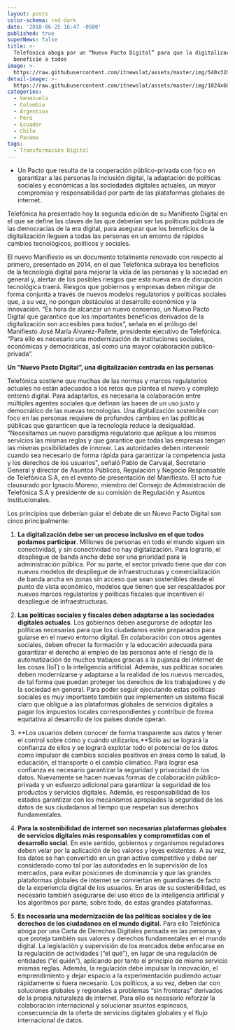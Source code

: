 ```yaml
---
layout: posts
color-schema: red-dark
date: '2018-06-25 16:47 -0500'
published: true
superNews: false
title: >-
  Telefónica aboga por un “Nuevo Pacto Digital” para que la digitalización
  beneficie a todos
image: >-
  https://raw.githubusercontent.com/itnewslat/assets/master/img/540x320/Jose-Maria-Pallete-p.jpg
detail-image: >-
  https://raw.githubusercontent.com/itnewslat/assets/master/img/1024x680/Jose-Maria-Pallete-g.jpg
categories:
  - Venezuela
  - Colombia
  - Argentina
  - Perú
  - Ecuador
  - Chile
  - Panama
tags:
  - Transformación Digital
---
```

- Un Pacto que resulta de la cooperación público-privada con foco en garantizar a las personas la inclusión digital, la adaptación de políticas sociales y económicas a las sociedades digitales actuales, un mayor compromiso y responsabilidad por parte de las plataformas globales de internet.

Telefónica ha presentado hoy la segunda edición de su Manifiesto Digital en el que se define las claves de las que deberían ser las políticas públicas de las democracias de la era digital, para asegurar que los beneficios de la digitalización lleguen a todas las personas en un entorno de rápidos cambios tecnológicos, políticos y sociales. 

El nuevo Manifiesto es un documento totalmente renovado con respecto al primero, presentado en 2014, en el que Telefónica subraya los beneficios de la tecnología digital para mejorar la vida de las personas y la sociedad en general y, alertar de los posibles riesgos que esta nueva era de disrupción tecnológica traerá. Riesgos que gobiernos y empresas deben mitigar de forma conjunta a través de nuevos modelos regulatorios y políticas sociales que, a su vez, no pongan obstáculos al desarrollo económico y la innovación. “Es hora de alcanzar un nuevo consenso, un Nuevo Pacto Digital que garantice que los importantes beneficios derivados de la digitalización son accesibles para todos”, señala en el prólogo del Manifiesto José María Álvarez-Pallete, presidente ejecutivo de Telefónica. “Para ello es necesario una modernización de instituciones sociales, económicas y democráticas, así como una mayor colaboración público-privada”. 

**Un “Nuevo Pacto Digital”, una digitalización centrada en las personas**

Telefónica sostiene que muchas de las normas y marcos regulatorios actuales no están adecuados a los retos que plantea el nuevo y complejo entorno digital. Para adaptarlos, es necesaria la colaboración entre múltiples agentes sociales que definan las bases de un uso justo y democrático de las nuevas tecnologías. Una digitalización sostenible con foco en las personas requiere de profundos cambios en las políticas públicas que garanticen que la tecnología reduce la desigualdad.
“Necesitamos un nuevo paradigma regulatorio que aplique a los mismos servicios las mismas reglas y que garantice que todas las empresas tengan las mismas posibilidades de innovar. Las autoridades deben intervenir cuando sea necesario de forma rápida para garantizar la competencia justa y los derechos de los usuarios", señaló Pablo de Carvajal, Secretario General y director de Asuntos Públicos, Regulación y Negocio Responsable de Telefónica S.A, en el evento de presentación del Manifiesto. El acto fue clausurado por Ignacio Moreno, miembro del Consejo de Administración de Telefónica S.A y presidente de su comisión de Regulación y Asuntos Institucionales.

Los principios que deberían guiar el debate de un Nuevo Pacto Digital son cinco principalmente:

1.	**La digitalización debe ser un proceso inclusivo en el que todos podamos participar**. Millones de personas en todo el mundo siguen sin conectividad, y sin conectividad no hay digitalización. Para lograrlo, el despliegue de banda ancha debe ser una prioridad para la administración pública. Por su parte, el sector privado tiene que dar con nuevos modelos de despliegue de infraestructuras y comercialización de banda ancha en zonas sin acceso que sean sostenibles desde el punto de vista económico, modelos que tienen que ser respaldados por nuevos marcos regulatorios y políticas fiscales que incentiven el despliegue de infraestructuras.  

2.	**Las políticas sociales y fiscales deben adaptarse a las sociedades digitales actuales**. Los gobiernos deben asegurarse de adoptar las políticas necesarias para que los ciudadanos estén preparados para guiarse en el nuevo entorno digital. En colaboración con otros agentes sociales, deben ofrecer la formación y la educación adecuada para garantizar el derecho al empleo de las personas ante el riesgo de la automatización de muchos trabajos gracias a la pujanza del internet de las cosas (IoT) o la inteligencia artificial. Además, sus políticas sociales deben modernizarse y adaptarse a la realidad de los nuevos mercados, de tal forma que puedan proteger los derechos de los trabajadores y de la sociedad en general. Para poder seguir ejecutando estas políticas sociales es muy importante también que implementen un sistema fiscal claro que obligue a las plataformas globales de servicios digitales a pagar los impuestos locales correspondientes y contribuir de forma equitativa al desarrollo de los países donde operan.

3.	**Los usuarios deben conocer de forma trasparente sus datos y tener el control sobre cómo y cuándo utilizarlos.**Sólo así se logrará la confianza de ellos y se logrará explotar todo el potencial de los datos como impulsor de cambios sociales positivos en áreas como la salud, la educación, el transporte o el cambio climático. Para lograr esa confianza es necesario garantizar la seguridad y privacidad de los datos. Nuevamente se hacen nuevas formas de colaboración público-privada y un esfuerzo adicional para garantizar la seguridad de los productos y servicios digitales. Además, es responsabilidad de los estados garantizar con los mecanismos apropiados la seguridad de los datos de sus ciudadanos al tiempo que respetan sus derechos fundamentales. 

4.	**Para la sostenibilidad de internet son necesarias plataformas globales de servicios digitales más responsables y comprometidas con el desarrollo social**. En este sentido, gobiernos y organismos reguladores deben velar por la aplicación de los valores y leyes existentes. A su vez, los datos se han convertido en un gran activo competitivo y debe ser considerado como tal por las autoridades en la supervisión de los mercados, para evitar posiciones de dominancia y que las grandes plataformas globales de internet se conviertan en guardianes de facto de la experiencia digital de los usuarios. En aras de su sostenibilidad, es necesario también asegurarse del uso ético de la inteligencia artificial y los algoritmos por parte, sobre todo, de estas grandes plataformas.  

5.	**Es necesaria una modernización de las políticas sociales y de los derechos de los ciudadanos en el mundo digital.** Para ello Telefónica aboga por una Carta de Derechos Digitales pensada en las personas y que proteja también sus valores y derechos fundamentales en el mundo digital. La legislación y supervisión de los mercados debe enfocarse en la regulación de actividades (“el qué”), en lugar de una regulación de entidades (“el quién”), aplicando por tanto el principio de mismo servicio mismas reglas. Además, la regulación debe impulsar la innovación, el emprendimiento y dejar espacio a la experimentación pudiendo actuar rápidamente si fuera necesario. Los políticos, a su vez, deben dar con soluciones globales y regionales a problemas “sin fronteras” derivados de la propia naturaleza de internet. Para ello es necesario reforzar la colaboración internacional y solucionar asuntos espinosos, consecuencia de la oferta de servicios digitales globales y el flujo internacional de datos. 

